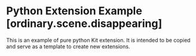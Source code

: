 # Python Extension Example [ordinary.scene.disappearing]

This is an example of pure python Kit extension. It is intended to be copied and serve as a template to create new extensions.


